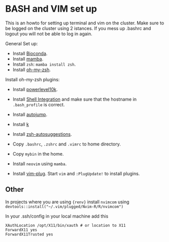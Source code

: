 # BASH and VIM set up

This is an howto for setting up terminal and vim on the cluster.
Make sure to be logged on the cluster using 2 istances. If you mess up .bashrc and logout you will not be able to log in again.

General Set up:



- Install [Bioconda](https://github.com/ohmybash/oh-my-bash).
- Install [mamba](https://github.com/mamba-org/mamba).
- Install `zsh`: `mamba install zsh`.
- Install [oh-my-zsh](https://ohmyz.sh/).

Install oh-my-zsh plugins:
- Install [powerlevel10k](https://github.com/romkatv/powerlevel10k#oh-my-zsh).
- Install [Shell Integration](https://iterm2.com/documentation-shell-integration.html) and make sure that the hostname in `.bash_profile` is correct.
- Install [autojump](https://github.com/c1au6i0/autojump).
- Install [k](https://github.com/supercrabtree/k)
- Install [zsh-autosuggestions](https://github.com/zsh-users/zsh-autosuggestions/blob/master/INSTALL.md).


- Copy `.bashrc`, `.zshrc` and `.vimrc` to home directory.
- Copy `mybin` in the home.
- Install `neovim` using `mamba`.
- Install [vim-plug](https://github.com/junegunn/vim-plug).
Start `vim` and `:PlugUpdate!` to install plugins.

## Other

In projects where you are using `{renv}` install `nvimcom` using
`devtools::install("~/.vim/plugged/Nvim-R/R/nvimcom")`

In your .ssh/config in your local machine add this 
```
XAuthLocation /opt/X11/bin/xauth # or location to X11
ForwardX11 yes
ForwardX11Trusted yes
```


